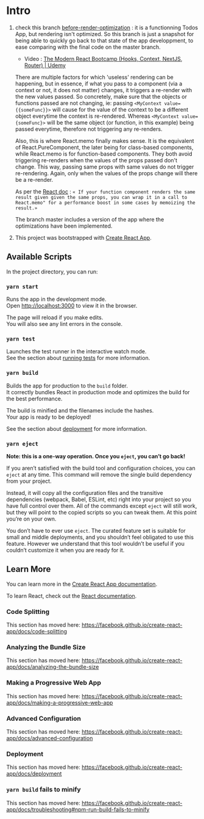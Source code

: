 # Intro

1. check this branch [before-render-optimization](https://github.com/boostup/react-hooks-mui-todo-app/tree/before-render-optimization) : it is a functionning Todos App, but rendering isn't optimized. So this branch is just a snapshot for being able to quickly go back to that state of the app developpment, to ease comparing with the final code on the master branch.

   - Video : [The Modern React Bootcamp (Hooks, Context, NextJS, Router) | Udemy](https://www.udemy.com/course/modern-react-bootcamp/learn/lecture/14541216#questions)

   There are multiple factors for which 'useless' rendering can be happening, but in essence, if what you pass to a component (via a context or not, it does not matter) changes, it triggers a re-render with the new values passed. So concretely, make sure that the objects or functions passed are not changing, ie: passing `<MyContext value={{someFunc}}>` will cause for the value of the context to be a different object everytime the context is re-rendered. Whereas `<MyContext value={someFunc}>` will be the same object (or function, in this example) being passed everytime, therefore not triggering any re-renders.

   Also, this is where React.memo finally makes sense. It is the equivalent of React.PureComponent, the later being for class-based components, while React.memo is for function-based components. They both avoid triggering re-renders when the values of the props passed don't change. This way, passing same props with same values do not trigger re-rendering. Again, only when the values of the props change will there be a re-render.

   As per the [React doc](https://reactjs.org/docs/react-api.html#reactmemo) : `« If your function component renders the same result given given the same props, you can wrap it in a call to React.memo" for a performance boost in some cases by memoizing the result.»`

   The branch master includes a version of the app where the optimizations have been implemented.

2. This project was bootstrapped with [Create React App](https://github.com/facebook/create-react-app).

## Available Scripts

In the project directory, you can run:

### `yarn start`

Runs the app in the development mode.<br />
Open [http://localhost:3000](http://localhost:3000) to view it in the browser.

The page will reload if you make edits.<br />
You will also see any lint errors in the console.

### `yarn test`

Launches the test runner in the interactive watch mode.<br />
See the section about [running tests](https://facebook.github.io/create-react-app/docs/running-tests) for more information.

### `yarn build`

Builds the app for production to the `build` folder.<br />
It correctly bundles React in production mode and optimizes the build for the best performance.

The build is minified and the filenames include the hashes.<br />
Your app is ready to be deployed!

See the section about [deployment](https://facebook.github.io/create-react-app/docs/deployment) for more information.

### `yarn eject`

**Note: this is a one-way operation. Once you `eject`, you can’t go back!**

If you aren’t satisfied with the build tool and configuration choices, you can `eject` at any time. This command will remove the single build dependency from your project.

Instead, it will copy all the configuration files and the transitive dependencies (webpack, Babel, ESLint, etc) right into your project so you have full control over them. All of the commands except `eject` will still work, but they will point to the copied scripts so you can tweak them. At this point you’re on your own.

You don’t have to ever use `eject`. The curated feature set is suitable for small and middle deployments, and you shouldn’t feel obligated to use this feature. However we understand that this tool wouldn’t be useful if you couldn’t customize it when you are ready for it.

## Learn More

You can learn more in the [Create React App documentation](https://facebook.github.io/create-react-app/docs/getting-started).

To learn React, check out the [React documentation](https://reactjs.org/).

### Code Splitting

This section has moved here: https://facebook.github.io/create-react-app/docs/code-splitting

### Analyzing the Bundle Size

This section has moved here: https://facebook.github.io/create-react-app/docs/analyzing-the-bundle-size

### Making a Progressive Web App

This section has moved here: https://facebook.github.io/create-react-app/docs/making-a-progressive-web-app

### Advanced Configuration

This section has moved here: https://facebook.github.io/create-react-app/docs/advanced-configuration

### Deployment

This section has moved here: https://facebook.github.io/create-react-app/docs/deployment

### `yarn build` fails to minify

This section has moved here: https://facebook.github.io/create-react-app/docs/troubleshooting#npm-run-build-fails-to-minify
